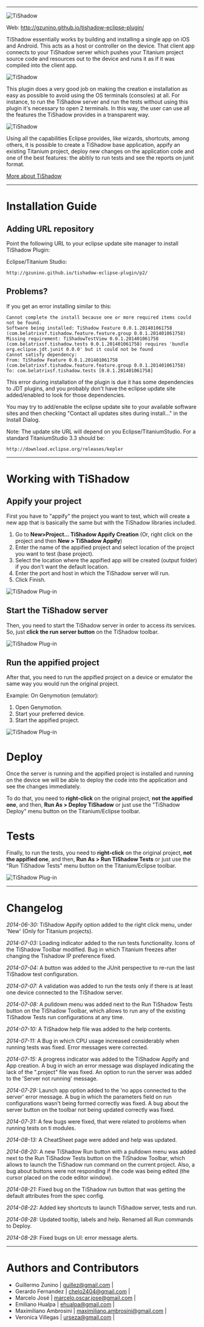 <!--toReplaceWithXML1-->

---

![](./images/TiShadowLogo.png "TiShadow")

Web: <http://gzunino.github.io/tishadow-eclipse-plugin/>

TiShadow essentially works by building and installing a single app on iOS and Android.  This acts as a host or controller on the device.  That client app connects to your TiShadow server which pushes your Titanium project source code and resources out to the device and runs it as if it was compiled into the client app.

![](./images/consoles.png "TiShadow")

This plugin does a very good job on making the creation e installation as easy as possible to avoid using the OS terminals (consoles) at all. For instance, to run the TiShadow server and run the tests without using this plugin it's necessary to open 2 terminals. In this way, the user can use all the features the TiShadow provides in a transparent way.

![](./images/tishadowToolbar.png "TiShadow")

Using all the capabilities Eclipse provides, like wizards, shortcuts, among others,  it is possible to create a TiShadow base application, appify an existing Titanium project, deploy new changes on the application code and one of the best features: the abitily to run tests and see the reports on junit format.

[More about TiShadow](http://tishadow.yydigital.com/getting%20started "TiShadow official page by YYDigital")

---
# Installation Guide

## Adding URL repository

Point the following URL to your eclipse update site manager to install TiShadow Plugin:

Eclipse/Titanium Studio:

	http://gzunino.github.io/tishadow-eclipse-plugin/p2/

## Problems?

If you get an error installing similar to this:

	Cannot complete the install because one or more required items could not be found.
	Software being installed: TiShadow Feature 0.0.1.201401061758 (com.belatrixsf.tishadow.feature.feature.group 0.0.1.201401061758)
	Missing requirement: TiShadowTestView 0.0.1.201401061758 (com.belatrixsf.tishadow.tests 0.0.1.201401061758) requires 'bundle org.eclipse.jdt.junit 0.0.0' but it could not be found
	Cannot satisfy dependency:
    From: TiShadow Feature 0.0.1.201401061758 (com.belatrixsf.tishadow.feature.feature.group 0.0.1.201401061758)
    To: com.belatrixsf.tishadow.tests [0.0.1.201401061758]

This error during installation of the plugin is due it has some dependencies to JDT plugins, and you probably don't have the eclipse update site added/enabled to look for those dependencies.

You may try to add/enable the eclipse update site to your available software sites and then checking "Contact all updates sites during install..." in the Install Dialog.

Note: The update site URL will depend on you Eclipse/TitaniumStudio. For a standard TitaniumStudio 3.3 should be:

	http://download.eclipse.org/releases/kepler

---
# Working with TiShadow

## Appify your project

First you have to "appify" the project you want to test, which will create a new app that is basically the same but with the TiShadow libraries included.

1. Go to <b>New>Project... TiShadow Appify Creation</b> (Or, right click on the project and then <b>New > TiShadow Appify</b>)
2. Enter the name of the appified project and select location of the  project you want to test (base project).
3. Select the location where the appified app will be created (output folder) if you don't want the default location.
4. Enter the port and host in which the TiShadow server will run.
5. Click Finish.

![](./images/1.png "TiShadow Plug-in")

## Start the TiShadow server

Then, you need to start the TiShadow server in order to access its services.
So, just <b>click the run server button</b> on the TiShadow toolbar.

![](./images/2.png "TiShadow Plug-in")

## Run the appified project

After that, you need to run the appified project on a device or emulator the same way you would run the original project.

Example: On Genymotion (emulator):

1. Open Genymotion.
2. Start your preferred device.
3. Start the appified project.

![](./images/consoleServer.png "TiShadow Plug-in")

# Deploy

Once the server is running and the appified project is installed and running on the device we will be able to deploy the code
into the application and see the changes immediately.

To do that, you need to <b>right-click</b> on the original project, <b>not the appified one</b>, 
and then, <b> Run As > Deploy TiShadow</b> or just use the "TiShadow Deploy" menu button on the Titanium/Eclipse toolbar. 

# Tests

Finally, to run the tests, you need to <b>right-click</b> on the original project, <b>not the appified one</b>, 
and then, <b> Run As > Run TiShadow Tests</b> or just use the "Run TiShadow Tests" menu button on the Titanium/Eclipse toolbar.

![](./images/consoleSpecs.png "TiShadow Plug-in")

---
# Changelog

_2014-06-30:_ TiShadow Appify option added to the right click menu, under 'New' (Only for Titanium projects).

_2014-07-03:_ Loading indicator added to the run tests functionality. Icons of the TiShadow Toolbar modified. 
	    Bug in which Titanium freezes after changing the Tishadow IP preference fixed.

_2014-07-04:_ A button was added to the JUnit perspective to re-run the last TiShadow test configuration.

_2014-07-07:_ A validation was added to run the tests only if there is at least one device connected to the 
	    TiShadow server.

_2014-07-08:_ A pulldown menu was added next to the Run TiShadow Tests button on the TiShadow Toolbar, which
	    allows to run any of the existing TiShadow Tests run configurations at any time.

_2014-07-10:_ A TiShadow help file was added to the help contents.

_2014-07-11:_ A Bug in which CPU usage increased considerably when running tests was fixed. Error messages
	    were corrected.

_2014-07-15:_ A progress indicator was added to the TiShadow Appify and App creation. A bug in wich an error
	    message was displayed indicating the lack of the ".project" file was fixed. An option to run the 
	    server was added to the 'Server not running' message.

_2014-07-29:_ Launch app option added to the 'no apps connected to the server' error message. A bug in which
	    the parameters field on run configurations wasn't being formed correctly was fixed. A bug about
	    the server button on the toolbar not being updated correctly was fixed.

_2014-07-31:_ A few bugs were fixed, that were related to problems when running tests on ti modules.

_2014-08-13:_ A CheatSheet page were added and help was updated.

_2014-08-20:_ A new TiShadow Run button with a pulldown menu was added next to the Run TiShadow Tests button on the TiShadow Toolbar, which
	    allows to launch the TiShadow run command on the current project.
	    Also, a bug about buttons were not responding if the code was being edited (the cursor placed on the code editor window).
	    
_2014-08-21:_ Fixed bug on the TiShadow run button that was getting the default attributes from the spec config.

_2014-08-22:_ Added key shortcuts to launch TiShadow server, tests and run.

_2014-08-28:_ Updated tooltip, labels and help. Renamed all Run commands to Deploy.

_2014-08-29:_ Fixed bugs on UI: error message alerts.

---
# Authors and Contributors

* Guillermo Zunino | guillez@gmail.com |
* Gerardo Fernandez | chelo2404@gmail.com |	
* Marcelo José | marcelo.oscar.jose@gmail.com |
* Emiliano Hualpa | ehualpa@gmail.com |
* Maximiliano Ambrosini | maximiliano.ambrosini@gmail.com |
* Veronica Villegas  | urseza@gmail.com | 

<!--toReplaceWithXML2-->
